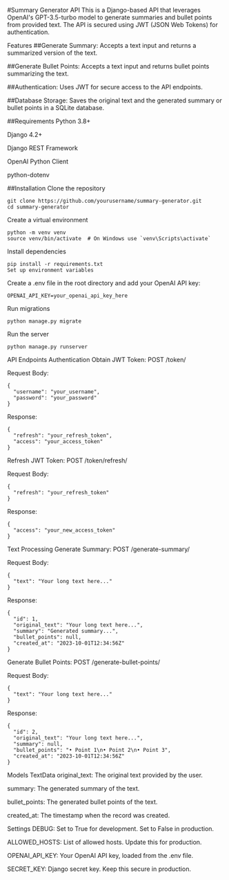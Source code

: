 #Summary Generator API
This is a Django-based API that leverages OpenAI's GPT-3.5-turbo model to generate summaries and bullet points from provided text. The API is secured using JWT (JSON Web Tokens) for authentication.

Features
##Generate Summary: 
Accepts a text input and returns a summarized version of the text.

##Generate Bullet Points: 
Accepts a text input and returns bullet points summarizing the text.

##Authentication: 
Uses JWT for secure access to the API endpoints.

##Database Storage: 
Saves the original text and the generated summary or bullet points in a SQLite database.

##Requirements
Python 3.8+

Django 4.2+

Django REST Framework

OpenAI Python Client

python-dotenv

##Installation
Clone the repository

```
git clone https://github.com/yourusername/summary-generator.git
cd summary-generator
```

Create a virtual environment

```
python -m venv venv
source venv/bin/activate  # On Windows use `venv\Scripts\activate`
```

Install dependencies

```
pip install -r requirements.txt
Set up environment variables
```

Create a .env file in the root directory and add your OpenAI API key:

```
OPENAI_API_KEY=your_openai_api_key_here
```
Run migrations

```
python manage.py migrate
```

Run the server

```
python manage.py runserver
```
API Endpoints
Authentication
Obtain JWT Token: POST /token/

Request Body:

```
{
  "username": "your_username",
  "password": "your_password"
}
```
Response:

```
{
  "refresh": "your_refresh_token",
  "access": "your_access_token"
}
```
Refresh JWT Token: POST /token/refresh/

Request Body:

```
{
  "refresh": "your_refresh_token"
}
```
Response:

```
{
  "access": "your_new_access_token"
}
```

Text Processing
Generate Summary: POST /generate-summary/

Request Body:

```
{
  "text": "Your long text here..."
}
```
Response:

```
{
  "id": 1,
  "original_text": "Your long text here...",
  "summary": "Generated summary...",
  "bullet_points": null,
  "created_at": "2023-10-01T12:34:56Z"
}
```
Generate Bullet Points: POST /generate-bullet-points/

Request Body:

```
{
  "text": "Your long text here..."
}
```
Response:

```
{
  "id": 2,
  "original_text": "Your long text here...",
  "summary": null,
  "bullet_points": "• Point 1\n• Point 2\n• Point 3",
  "created_at": "2023-10-01T12:34:56Z"
}
```
Models
TextData
original_text: The original text provided by the user.

summary: The generated summary of the text.

bullet_points: The generated bullet points of the text.

created_at: The timestamp when the record was created.

Settings
DEBUG: Set to True for development. Set to False in production.

ALLOWED_HOSTS: List of allowed hosts. Update this for production.

OPENAI_API_KEY: Your OpenAI API key, loaded from the .env file.

SECRET_KEY: Django secret key. Keep this secure in production.
